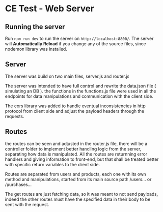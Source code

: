 # CE Test - Web Server

## Running the server

Run `npm run dev` to run the server on `http://localhost:8800/`. The server will  **Automatically Reload** if you change any of the source files, since nodemon library was installed.

## Server

The server was build on two main files, server.js and router.js

The server was intended to have full control and rewrite the data.json file ( simulating an DB ).
the functions in the functions.js file were used in all the endpoints for data manipulations and communication with the client side.

The cors library was added to handle eventual inconsistencies in http protocol from client side and adjust the payload headers through the requests.

## Routes

the routes can be seen and adjusted in the router.js file, there will be a controller folder to implement better handling logic from the server, separating how data is manipulated. All the routes are returnning error handlers and giving information to front-end, but that shall be treated better with  specific return variables to the client side.

Routes are separated from users and products, each one with its own method and manipulations, started from its main source path /users... or /purchases...

The get routes are just fetching data, so it was meant to not send payloads, indeed the other routes must have the specified data in their body to be sent with the request.

